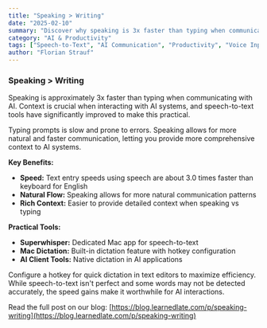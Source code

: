 ```yaml
---
title: "Speaking > Writing"
date: "2025-02-10"
summary: "Discover why speaking is 3x faster than typing when communicating with AI. Learn practical speech-to-text tools and techniques to boost your AI productivity."
category: "AI & Productivity"
tags: ["Speech-to-Text", "AI Communication", "Productivity", "Voice Input", "Efficiency"]
author: "Florian Strauf"
---
```


### Speaking > Writing

Speaking is approximately 3x faster than typing when communicating with AI. Context is crucial when interacting with AI systems, and speech-to-text tools have significantly improved to make this practical.

Typing prompts is slow and prone to errors. Speaking allows for more natural and faster communication, letting you provide more comprehensive context to AI systems.

**Key Benefits:**

* **Speed:** Text entry speeds using speech are about 3.0 times faster than keyboard for English
* **Natural Flow:** Speaking allows for more natural communication patterns
* **Rich Context:** Easier to provide detailed context when speaking vs typing

**Practical Tools:**

* **Superwhisper:** Dedicated Mac app for speech-to-text
* **Mac Dictation:** Built-in dictation feature with hotkey configuration
* **AI Client Tools:** Native dictation in AI applications

Configure a hotkey for quick dictation in text editors to maximize efficiency. While speech-to-text isn't perfect and some words may not be detected accurately, the speed gains make it worthwhile for AI interactions.

Read the full post on our blog: [https://blog.learnedlate.com/p/speaking-writing](https://blog.learnedlate.com/p/speaking-writing)